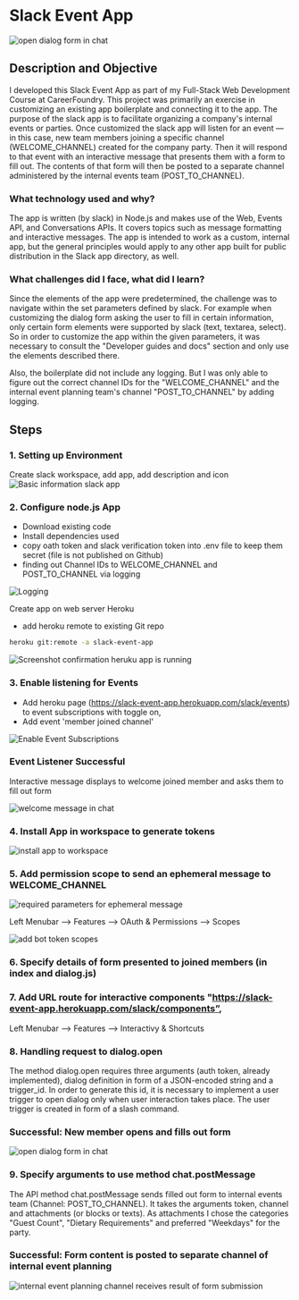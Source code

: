 # Slack Event App

  <img src="https://user-images.githubusercontent.com/99111208/163757080-7f2759a7-db33-4b4c-b359-d7f2da4e0722.png" alt="open dialog form in chat">

## Description and Objective

I developed this Slack Event App as part of my Full-Stack Web Development Course at CareerFoundry. This project was primarily an exercise in customizing an existing app boilerplate and connecting it to the app.
The purpose of the slack app is to facilitate organizing a company's internal events or parties. Once customized the slack app will listen for an event — in this case, new team members joining a specific channel (WELCOME_CHANNEL) created for the company party. Then it will respond to that event with an interactive message that presents them with a form to fill out. The contents of that
form will then be posted to a separate channel administered by the internal events team (POST_TO_CHANNEL).

### What technology used and why?

The app is written (by slack) in Node.js and makes use of the Web, Events API, and
Conversations APIs. It covers topics such as message formatting and interactive
messages. The app is intended to work as a custom, internal app, but the general
principles would apply to any other app built for public distribution in the Slack app directory, as well.

### What challenges did I face, what did I learn?

Since the elements of the app were predetermined, the challenge was to navigate within the set parameters defined by slack.
For example when customizing the dialog form asking the user to fill in certain information, only certain form elements were supported by slack (text, textarea, select). So in order to customize the app within the given parameters, it was necessary to consult the "Developer guides and docs" section and only use the elements described there.

Also, the boilerplate did not include any logging. But I was only able to figure out the correct channel IDs for the "WELCOME_CHANNEL" and the internal event planning team's channel "POST_TO_CHANNEL" by adding logging.


## Steps

### 1. Setting up Environment

Create slack workspace, add app, add description and icon
  <img src="https://user-images.githubusercontent.com/99111208/163757072-85d3eecc-5d4a-45bf-9e73-be637a924258.png" alt="Basic information slack app">

### 2. Configure node.js App

* Download existing code
* Install dependencies used
* copy oath token and slack verification token into .env file to keep them secret (file is not published on Github)
* finding out Channel IDs to WELCOME_CHANNEL and POST_TO_CHANNEL via logging
<img src="https://user-images.githubusercontent.com/99111208/163763054-e193eb6f-2ef6-4499-b6bc-ac65a813a77a.png" alt="Logging">

Create app on web server Heroku
* add heroku remote to existing Git repo

```bash
heroku git:remote -a slack-event-app
````
  <img src="https://user-images.githubusercontent.com/99111208/163757076-9d9be979-8e4f-40ae-a29b-b8eabacc5ef3.png" alt="Screenshot confirmation heruku app is running">


### 3. Enable listening for Events

* Add heroku page (https://slack-event-app.herokuapp.com/slack/events) to event subscriptions with toggle on,
* Add event 'member joined channel'

<img src="https://user-images.githubusercontent.com/99111208/163757086-1b2cfa41-14dc-4a9c-8bbc-8db169ef025d.png" alt="Enable Event Subscriptions">

### Event Listener Successful

Interactive message displays to welcome joined member and asks them to fill out form

<img src="https://user-images.githubusercontent.com/99111208/163757081-3b7a33a1-49f3-4a7f-a33e-d234c1c1b285.png" alt="welcome message in chat">

### 4. Install App in workspace to generate tokens

<img src="https://user-images.githubusercontent.com/99111208/163763957-af150796-0fe2-4cd6-ac7d-12e1a02def1c.png" alt="install app to workspace">

### 5. Add permission scope to send an ephemeral message to WELCOME_CHANNEL

<img src="https://user-images.githubusercontent.com/99111208/163764432-43143809-47c8-4bad-99c8-2b44e6f9b7a3.png" alt="required parameters for ephemeral message">

Left Menubar --> Features --> OAuth & Permissions --> Scopes

<img src="https://user-images.githubusercontent.com/99111208/163764761-af1200fb-1c22-46c9-8c02-62a654599bdf.png" alt="add bot token scopes">

### 6. Specify details of form presented to joined members (in index and dialog.js)

### 7. Add URL route for interactive components "https://slack-event-app.herokuapp.com/slack/components”,

Left Menubar --> Features --> Interactivy & Shortcuts

### 8. Handling request to dialog.open 

The method dialog.open requires three arguments (auth token, already implemented), dialog definition in form of a JSON-encoded string and a trigger_id.
In order to generate this id, it is necessary to implement a user trigger to open dialog only when user interaction takes place. The user trigger is created in form of a slash command.

### Successful: New member opens and fills out form

<img src="https://user-images.githubusercontent.com/99111208/163757080-7f2759a7-db33-4b4c-b359-d7f2da4e0722.png" alt="open dialog form in chat">

### 9. Specify arguments to use method chat.postMessage

The API method chat.postMessage sends filled out form to internal events team (Channel: POST_TO_CHANNEL). It takes the arguments token, channel and attachments (or blocks or texts). As attachments I chose the categories "Guest Count", "Dietary Requirements" and preferred "Weekdays" for the party.


### Successful: Form content is posted to separate channel of internal event planning 

<img src="https://user-images.githubusercontent.com/99111208/163757077-73207ac5-5276-4579-b741-dadf0ed3933f.png" alt="internal event planning channel receives result of form submission">


